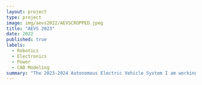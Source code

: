 ```yaml
---
layout: project
type: project
image: img/aevs2022/AEVSCROPPED.jpeg
title: "AEVS 2023"
date: 2022
published: true
labels:
  - Robotics
  - Electronics
  - Power
  - CAD Modeling
summary: "The 2023-2024 Autonomous Electric Vehicle System I am working on. Electrical team lead. "
---
```


